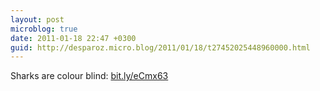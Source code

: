 ```yaml
---
layout: post
microblog: true
date: 2011-01-18 22:47 +0300
guid: http://desparoz.micro.blog/2011/01/18/t27452025448960000.html
---
```

Sharks are colour blind: [bit.ly/eCmx63](http://bit.ly/eCmx63)
